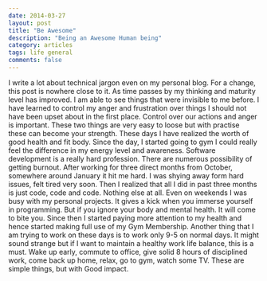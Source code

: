 ```yaml
---
date: 2014-03-27
layout: post
title: "Be Awesome"
description: "Being an Awesome Human being"
category: articles
tags: life general
comments: false
--- 
```


I write a lot about technical jargon even on my personal blog. For a change, this post is nowhere close to it. As time passes by my thinking and maturity level has improved. I am able to see things that were invisible to me before. I have learned to control my anger and frustration over things I should not have been upset about in the first place. Control over our actions and anger is important. These two things are very easy to loose but
with practise these can become your strength. These days I have realized the worth of good health and fit body. Since the day, I started going to gym I could really
feel the difference in my energy level and awareness. Software development is a really hard profession. There are numerous possibility of getting burnout. After working for three direct months from October, somewhere around January it hit me hard. I was shying away form hard issues, felt tired very soon. Then I realized that all I did in past three months is just code, code and code.
Nothing else at all. Even on weekends I was busy with my personal projects. It gives a kick when you immerse yourself in programming.
But if you ignore your body and mental health. It will come to bite you. Since then I started paying more attention to my health and hence started making full use of my Gym Membership. Another thing
that I am trying to work on these days is to work only 9-5 on normal days. It might sound strange but if I want to maintain a healthy
work life balance, this is a must. Wake up early, commute to office, give solid 8 hours of disciplined work, come back up home, relax, go to gym, watch some TV. These are simple things, but with Good impact. 